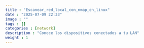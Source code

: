 ```yaml
---
title : "Escanear_red_local_con_nmap_en_linux"
date : "2025-07-09 22:33"
image : ""
tags : []
categories : [network]
description : "Conoce los dispositivos conectados a tu LAN"
weight : 1
---
```


